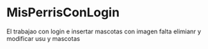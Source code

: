 # MisPerrisConLogin
El trabajao con login e insertar mascotas con imagen falta elimianr y modificar usu y mascotas
